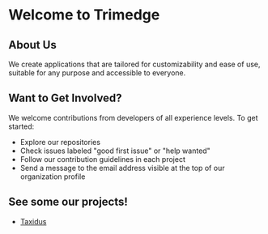 # Welcome to Trimedge

## About Us
We create applications that are tailored for customizability and ease of use, suitable for any purpose and accessible to everyone. 

## Want to Get Involved?
We welcome contributions from developers of all experience levels. To get started:

- Explore our repositories
- Check issues labeled "good first issue" or "help wanted"
- Follow our contribution guidelines in each project
- Send a message to the email address visible at the top of our organization profile

## See some our projects!

- [Taxidus](https://github.com/taxidus-project)
